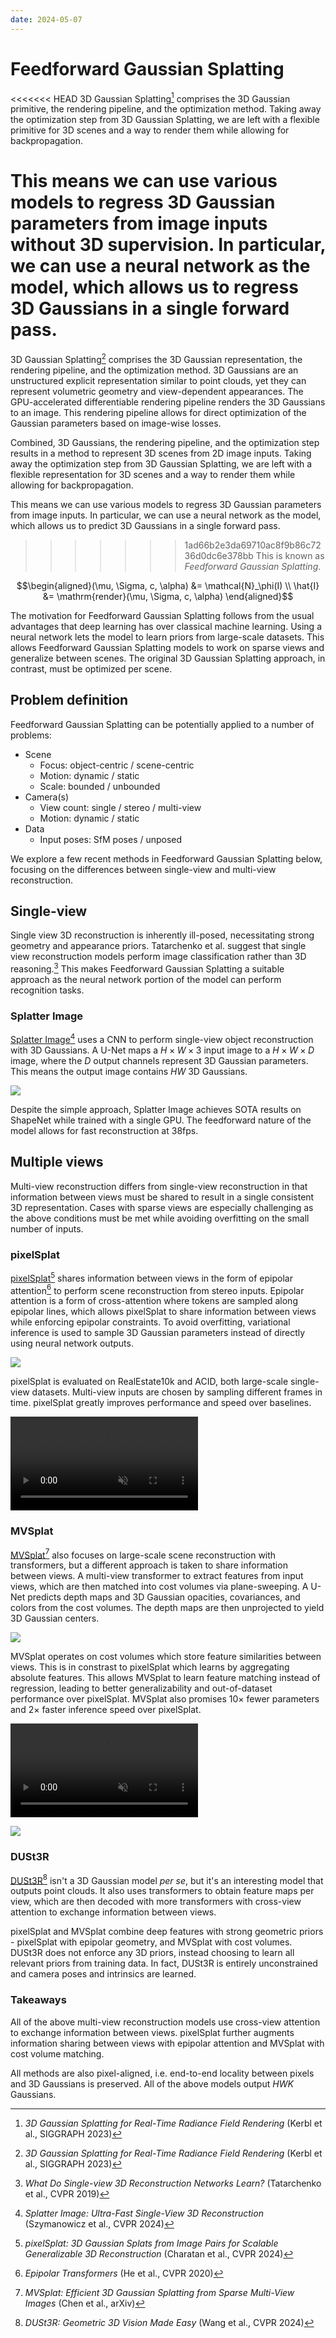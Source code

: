 ```yaml
---
date: 2024-05-07
---
```


# Feedforward Gaussian Splatting

<<<<<<< HEAD
3D Gaussian Splatting[^3dgs] comprises the 3D Gaussian primitive, the rendering pipeline, and the optimization method.
Taking away the optimization step from 3D Gaussian Splatting, we are left with a flexible primitive for 3D scenes and a way to render them while allowing for backpropagation.

[^3dgs]: _3D Gaussian Splatting for Real-Time Radiance Field Rendering_ (Kerbl et al., SIGGRAPH 2023)

This means we can use various models to regress 3D Gaussian parameters from image inputs without 3D supervision.
In particular, we can use a neural network as the model, which allows us to regress 3D Gaussians in a single forward pass.
=======
3D Gaussian Splatting[^3dgs] comprises the 3D Gaussian representation, the rendering pipeline, and the optimization method.
3D Gaussians are an unstructured explicit representation similar to point clouds, yet they can represent volumetric geometry and view-dependent appearances.
The GPU-accelerated differentiable rendering pipeline renders the 3D Gaussians to an image.
This rendering pipeline allows for direct optimization of the Gaussian parameters based on image-wise losses.

[^3dgs]: _3D Gaussian Splatting for Real-Time Radiance Field Rendering_ (Kerbl et al., SIGGRAPH 2023)

Combined, 3D Gaussians, the rendering pipeline, and the optimization step results in a method to represent 3D scenes from 2D image inputs.
Taking away the optimization step from 3D Gaussian Splatting, we are left with a flexible representation for 3D scenes and a way to render them while allowing for backpropagation.

This means we can use various models to regress 3D Gaussian parameters from image inputs.
In particular, we can use a neural network as the model, which allows us to predict 3D Gaussians in a single forward pass.
>>>>>>> 1ad66b2e3da69710ac8f9b86c7236d0dc6e378bb
This is known as _Feedforward Gaussian Splatting_.

```math
\begin{aligned}(\mu, \Sigma, c, \alpha) &= \mathcal{N}_\phi(I) \\
\hat{I} &= \mathrm{render}(\mu, \Sigma, c, \alpha) \end{aligned}
```

The motivation for Feedforward Gaussian Splatting follows from the usual advantages that deep learning has over classical machine learning.
Using a neural network lets the model to learn priors from large-scale datasets.
This allows Feedforward Gaussian Splatting models to work on sparse views and generalize between scenes.
The original 3D Gaussian Splatting approach, in contrast, must be optimized per scene.

## Problem definition

Feedforward Gaussian Splatting can be potentially applied to a number of problems:

- Scene
  - Focus: object-centric / scene-centric
  - Motion: dynamic / static
  - Scale: bounded / unbounded
- Camera(s)
  - View count: single / stereo / multi-view
  - Motion: dynamic / static
- Data
  - Input poses: SfM poses / unposed

We explore a few recent methods in Feedforward Gaussian Splatting below, focusing on the differences between single-view and multi-view reconstruction.

## Single-view

Single view 3D reconstruction is inherently ill-posed, necessitating strong geometry and appearance priors.
Tatarchenko et al. suggest that single view reconstruction models perform image classification rather than 3D reasoning.[^singleview]
This makes Feedforward Gaussian Splatting a suitable approach as the neural network portion of the model can perform recognition tasks.

[^singleview]: _What Do Single-view 3D Reconstruction Networks Learn?_ (Tatarchenko et al., CVPR 2019)

### Splatter Image

[Splatter Image](https://szymanowiczs.github.io/splatter-image)[^splatter-image] uses a CNN to perform single-view object reconstruction with 3D Gaussians. A U-Net maps a $H \times W \times 3$ input image to a $H \times W \times D$ image, where the $D$ output channels represent 3D Gaussian parameters.
This means the output image contains $HW$ 3D Gaussians.

[^splatter-image]: _Splatter Image: Ultra-Fast Single-View 3D Reconstruction_ (Szymanowicz et al., CVPR 2024)

![](./splatter-image.png)

Despite the simple approach, Splatter Image achieves SOTA results on ShapeNet while trained with a single GPU.
The feedforward nature of the model allows for fast reconstruction at 38fps.

## Multiple views

Multi-view reconstruction differs from single-view reconstruction in that information between views must be shared to result in a single consistent 3D representation.
Cases with sparse views are especially challenging as the above conditions must be met while avoiding overfitting on the small number of inputs.

### pixelSplat

[pixelSplat](https://davidcharatan.com/pixelsplat/)[^pixelsplat] shares information between views in the form of epipolar attention[^epipolar] to perform scene reconstruction from stereo inputs.
Epipolar attention is a form of cross-attention where tokens are sampled along epipolar lines, which allows pixelSplat to share information between views while enforcing epipolar constraints.
To avoid overfitting, variational inference is used to sample 3D Gaussian parameters instead of directly using neural network outputs.

[^pixelsplat]: _pixelSplat: 3D Gaussian Splats from Image Pairs for Scalable Generalizable 3D Reconstruction_ (Charatan et al., CVPR 2024)
[^epipolar]: _Epipolar Transformers_ (He et al., CVPR 2020)

![](./pixelsplat.png)

pixelSplat is evaluated on RealEstate10k and ACID, both large-scale single-view datasets.
Multi-view inputs are chosen by sampling different frames in time.
pixelSplat greatly improves performance and speed over baselines.

<video autoplay muted loop>
  <source src="./pixelsplat-output.mp4" />
</video>


### MVSplat

[MVSplat](https://donydchen.github.io/mvsplat/)[^mvsplat] also focuses on large-scale scene reconstruction with transformers, but a different approach is taken to share information between views.
A multi-view transformer to extract features from input views, which are then matched into cost volumes via plane-sweeping.
A U-Net predicts depth maps and 3D Gaussian opacities, covariances, and colors from the cost volumes.
The depth maps are then unprojected to yield 3D Gaussian centers.

[^mvsplat]: _MVSplat: Efficient 3D Gaussian Splatting from Sparse Multi-View Images_ (Chen et al., arXiv)

![](./mvsplat.png)

MVSplat operates on cost volumes which store feature similarities between views.
This is in constrast to pixelSplat which learns by aggregating absolute features.
This allows MVSplat to learn feature matching instead of regression, leading to better generalizability and out-of-dataset performance over pixelSplat.
MVSplat also promises 10× fewer parameters and 2× faster inference speed over pixelSplat.

<video autoplay muted loop>
  <source src="./mvsplat-output.mp4" />
</video>

![](./mvsplat-generalize.png)




### DUSt3R

[DUSt3R](https://dust3r.europe.naverlabs.com)[^dust3r] isn't a 3D Gaussian model _per se_, but it's an interesting model that outputs point clouds.
It also uses transformers to obtain feature maps per view, which are then decoded with more transformers with cross-view attention to exchange information between views.

[^dust3r]: _DUSt3R: Geometric 3D Vision Made Easy_ (Wang et al., CVPR 2024)

pixelSplat and MVSplat combine deep features with strong geometric priors - pixelSplat with epipolar geometry, and MVSplat with cost volumes.
DUSt3R does not enforce any 3D priors, instead choosing to learn all relevant priors from training data.
In fact, DUSt3R is entirely unconstrained and camera poses and intrinsics are learned.

### Takeaways

All of the above multi-view reconstruction models use cross-view attention to exchange information between views.
pixelSplat further augments information sharing between views with epipolar attention and MVSplat with cost volume matching.

All methods are also pixel-aligned, i.e. end-to-end locality between pixels and 3D Gaussians is preserved.
All of the above models output $HWK$ Gaussians.
